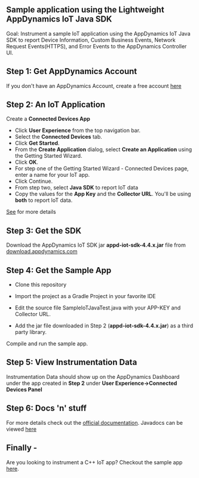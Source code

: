 ## Sample application using the Lightweight AppDynamics IoT Java SDK
Goal: Instrument a sample IoT application using the AppDynamics IoT Java SDK to report Device Information, Custom Business Events, Network Request Events(HTTPS), and Error Events to the AppDynamics Controller UI.

## Step 1: Get AppDynamics Account
If you don't have an AppDynamics Account, create a free account [here](https://www.appdynamics.com/free-trial/)

## Step 2: An IoT Application 
Create a **Connected Devices App**

 * Click **User Experience** from the top navigation bar.
 * Select the **Connected Devices** tab.
 * Click **Get Started**.
 * From the **Create Application** dialog, select **Create an Application** using the Getting Started Wizard.
 * Click **OK**.
 * For step one of the Getting Started Wizard - Connected Devices page, enter a name for your IoT app.
 * Click Continue.
 * From step two, select **Java SDK** to report IoT data
 * Copy the values for the **App Key** and the **Collector URL**. You'll be using **both** to report IoT data.

  [See](https://docs.appdynamics.com/display/PRO44/Set+Up+and+Access+IoT+Monitoring#SetUpandAccessIoTMonitoring-iot-app-key) for more details

## Step 3: Get the SDK
Download the AppDynamics IoT SDK jar **appd-iot-sdk-4.4.x.jar** file from [download.appdynamics.com](https://download.appdynamics.com/download/)

## Step 4: Get the Sample App
* Clone this repository

* Import the project as a Gradle Project in your favorite IDE

* Edit the source file SampleIoTJavaTest.java with your APP-KEY and Collector URL.
* Add the jar file downloaded in Step 2 (**appd-iot-sdk-4.4.x.jar**) as a third party library.

Compile and run the sample app.

## Step 5: View Instrumentation Data
Instrumentation Data should show up on the AppDynamics Dashboard under the app created in **Step 2** under 
**User Experience->Connected Devices Panel**

## Step 6: Docs 'n' stuff
For more details check out the [official documentation](https://docs.appdynamics.com/display/PRO44/IoT+Monitoring).
Javadocs can be viewed [here](https://docs.appdynamics.com/javadocs/iot-java-sdk/4.4/latest/)

## Finally -
Are you looking to instrument a C++ IoT app? Checkout the sample app [here](https://github.com/Appdynamics/iot-cpp-sample-app).

